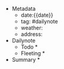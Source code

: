 * Metadata
	* date:{{date}}
	* tag: #dailynote 
	* weather:
	* address:
* Dailynote
	* Todo
		*  
	* Fleeting
		* 
* Summary
	* 

